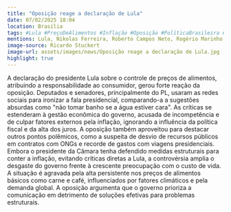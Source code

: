 ```yaml
---
title: "Oposição reage a declaração de Lula"
date: 07/02/2025 18:04
location: Brasília
tags: #Lula #PreçoDeAlimentos #Inflação #Oposição #PolíticaBrasileira #GovernoLula #CriseEconômica #GastosPúblicos #Política #Brasil #abc360noticias
mentions: Lula, Nikolas Ferreira, Roberto Campos Neto, Rogério Marinho, Gustavo Gayer, Ciro Nogueira, Carol de Toni, Jair Bolsonaro, Hugo Motta, Rui Costa, Pedro Lupion, Sóstenes Cavalcante.
image-source: Ricardo Stuckert
image-url: assets/images/news/Oposição reage a declaração de Lula.jpg
highlight: true
---
```


A declaração do presidente Lula sobre o controle de preços de alimentos, atribuindo a responsabilidade ao consumidor, gerou forte reação da oposição.  Deputados e senadores, principalmente do PL, usaram as redes sociais para ironizar a fala presidencial, comparando-a a sugestões absurdas como "não tomar banho se a água estiver cara".  As críticas se estenderam à gestão econômica do governo, acusada de incompetência e de culpar fatores externos pela inflação, ignorando a influência da política fiscal e da alta dos juros.  A oposição também aproveitou para destacar outros pontos polêmicos, como a suspeita de desvio de recursos públicos em contratos com ONGs e recorde de gastos com viagens presidenciais.  Embora o presidente da Câmara tenha defendido medidas estruturais para conter a inflação, evitando críticas diretas a Lula,  a controvérsia amplia o desgaste do governo frente à crescente preocupação com o custo de vida.  A situação é agravada pela alta persistente nos preços de alimentos básicos como carne e café, influenciados por fatores climáticos e pela demanda global.  A oposição argumenta que o governo prioriza a comunicação em detrimento de soluções efetivas para problemas estruturais.
